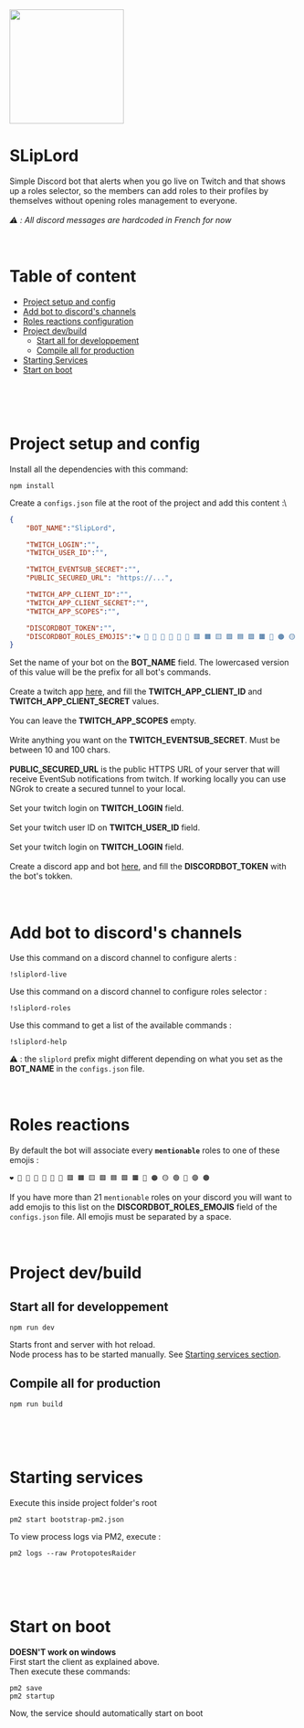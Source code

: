 <img src="https://user-images.githubusercontent.com/721001/142517726-b549a5f4-8fda-44ed-b640-df97d576ef44.png" height="200">

# SLipLord
Simple Discord bot that alerts when you go live on Twitch and that shows up a roles selector, so the members can add roles to their profiles by themselves without opening roles management to everyone.\
\
*⚠️ : All discord messages are hardcoded in French for now*
<br />
<br />
<br />

# Table of content
* [Project setup and config](#project-setup-and-config) 
* [Add bot to discord's channels](#add-bot-to-discords-channels) 
* [Roles reactions configuration](#roles-reactions) 
* [Project dev/build](#project-devbuild) 
  * [Start all for developpement](#start-all-for-developpement)
  * [Compile all for production](#compile-all-for-production)
* [Starting Services](#starting-services) 
* [Start on boot](#start-on-boot) 
<br />
<br />
<br />

# Project setup and config
Install all the dependencies with this command:
```
npm install
```

Create a `configs.json` file at the root of the project and add this content :\
```json
{
	"BOT_NAME":"SlipLord",

	"TWITCH_LOGIN":"",
	"TWITCH_USER_ID":"",

	"TWITCH_EVENTSUB_SECRET":"",
	"PUBLIC_SECURED_URL": "https://...",

	"TWITCH_APP_CLIENT_ID":"",
	"TWITCH_APP_CLIENT_SECRET":"",
	"TWITCH_APP_SCOPES":"",

	"DISCORDBOT_TOKEN":"",
	"DISCORDBOT_ROLES_EMOJIS":"❤️ 🧡 💛 💚 💙 💜 🤎 🟥 🟧 🟨 🟩 🟦 🟪 🟫 🔴 🟠 🟡 🟢 🔵 🟣 🟤"
}
```

Set the name of your bot on the **BOT_NAME** field. The lowercased version of this value will be the prefix for all bot's commands.\
\
Create a twitch app [here](https://dev.twitch.tv/console/apps), and fill the **TWITCH_APP_CLIENT_ID** and **TWITCH_APP_CLIENT_SECRET** values.\
\
You can leave the **TWITCH_APP_SCOPES** empty.\
\
Write anything you want on the **TWITCH_EVENTSUB_SECRET**. Must be between 10 and 100 chars.\
\
**PUBLIC_SECURED_URL** is the public HTTPS URL of your server that will receive EventSub notifications from twitch. If working locally you can use NGrok to create a secured tunnel to your local.\
\
Set your twitch login on **TWITCH_LOGIN** field.\
\
Set your twitch user ID on **TWITCH_USER_ID** field.\
\
Set your twitch login on **TWITCH_LOGIN** field.\
\
Create a discord app and bot [here](https://discord.com/developers/applications), and fill the **DISCORDBOT_TOKEN** with the bot's tokken.
<br />
<br />
<br />

# Add bot to discord's channels
Use this command on a discord channel to configure alerts :
```
!sliplord-live
```
Use this command on a discord channel to configure roles selector :
```
!sliplord-roles
```
Use this command to get a list of the available commands :
```
!sliplord-help
```
⚠️ : the `sliplord` prefix might different depending on what you set as the **BOT_NAME** in the `configs.json` file.
<br />
<br />
<br />

# Roles reactions
By default the bot will associate every **`mentionable`** roles to one of these emojis :
```
❤️ 🧡 💛 💚 💙 💜 🤎 🟥 🟧 🟨 🟩 🟦 🟪 🟫 🔴 🟠 🟡 🟢 🔵 🟣 🟤
```
If you have more than 21 `mentionable` roles on your discord you will want to add emojis to this list on the **DISCORDBOT_ROLES_EMOJIS** field of the `configs.json` file. All emojis must be separated by a space.
<br />
<br />
<br />

# Project dev/build

## Start all for developpement
```
npm run dev
``` 
Starts front and server with hot reload.\
Node process has to be started manually. See [Starting services section](#starting-services).

## Compile all for production
```
npm run build
``` 
<br />
<br />
<br />

# Starting services
Execute this inside project folder's root
```
pm2 start bootstrap-pm2.json
```

To view process logs via PM2, execute :
```
pm2 logs --raw ProtopotesRaider
```
<br />
<br />
<br />

# Start on boot
**DOESN'T work on windows**\
First start the client as explained above.  
Then execute these commands:
```
pm2 save
pm2 startup
```
Now, the service should automatically start on boot 
